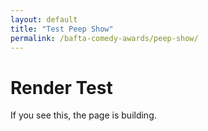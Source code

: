 ```yaml
---
layout: default
title: "Test Peep Show"
permalink: /bafta-comedy-awards/peep-show/
---
```


# Render Test

If you see this, the page is building.

